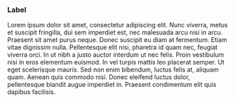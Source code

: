 ### Label

Lorem ipsum dolor sit amet, consectetur adipiscing elit. Nunc viverra, metus et suscipit fringilla, dui sem imperdiet est, nec malesuada arcu nisi in arcu. Praesent sit amet purus neque. Donec suscipit eu diam at fermentum. Etiam vitae dignissim nulla. Pellentesque elit nisi, pharetra id quam nec, feugiat viverra orci. In ut nibh a justo auctor interdum ut nec felis. Proin vestibulum nisi in eros elementum euismod. In vel turpis mattis leo placerat semper. Ut eget scelerisque mauris. Sed non enim bibendum, luctus felis at, aliquam quam. Aenean quis commodo nisi. Donec eleifend luctus dolor, pellentesque blandit augue imperdiet in. Praesent condimentum elit quis dapibus facilisis.
